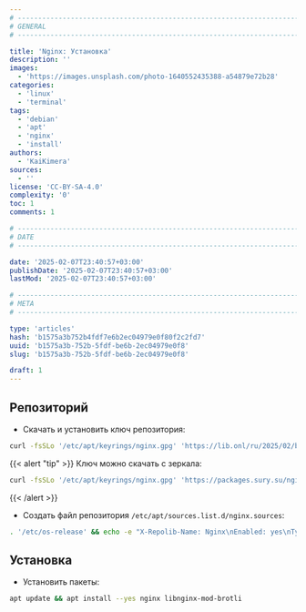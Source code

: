 ```yaml
---
# -------------------------------------------------------------------------------------------------------------------- #
# GENERAL
# -------------------------------------------------------------------------------------------------------------------- #

title: 'Nginx: Установка'
description: ''
images:
  - 'https://images.unsplash.com/photo-1640552435388-a54879e72b28'
categories:
  - 'linux'
  - 'terminal'
tags:
  - 'debian'
  - 'apt'
  - 'nginx'
  - 'install'
authors:
  - 'KaiKimera'
sources:
  - ''
license: 'CC-BY-SA-4.0'
complexity: '0'
toc: 1
comments: 1

# -------------------------------------------------------------------------------------------------------------------- #
# DATE
# -------------------------------------------------------------------------------------------------------------------- #

date: '2025-02-07T23:40:57+03:00'
publishDate: '2025-02-07T23:40:57+03:00'
lastMod: '2025-02-07T23:40:57+03:00'

# -------------------------------------------------------------------------------------------------------------------- #
# META
# -------------------------------------------------------------------------------------------------------------------- #

type: 'articles'
hash: 'b1575a3b752b4fdf7e6b2ec04979e0f80f2c2fd7'
uuid: 'b1575a3b-752b-5fdf-be6b-2ec04979e0f8'
slug: 'b1575a3b-752b-5fdf-be6b-2ec04979e0f8'

draft: 1
---
```




<!--more-->

## Репозиторий

- Скачать и установить ключ репозитория:

```bash
curl -fsSLo '/etc/apt/keyrings/nginx.gpg' 'https://lib.onl/ru/2025/02/b1575a3b-752b-5fdf-be6b-2ec04979e0f8/nginx.gpg'
```

{{< alert "tip" >}}
Ключ можно скачать с зеркала:

```bash
curl -fsSLo '/etc/apt/keyrings/nginx.gpg' 'https://packages.sury.su/nginx-mainline/apt.gpg'
```
{{< /alert >}}

- Создать файл репозитория `/etc/apt/sources.list.d/nginx.sources`:

```bash
. '/etc/os-release' && echo -e "X-Repolib-Name: Nginx\nEnabled: yes\nTypes: deb\nURIs: https://packages.sury.org/nginx-mainline\n#URIs: https://packages.sury.su/nginx-mainline\nSuites: ${VERSION_CODENAME}\nComponents: main\nSigned-By: /etc/apt/keyrings/nginx.gpg\n" | tee '/etc/apt/sources.list.d/nginx.sources' > '/dev/null'
```

## Установка

- Установить пакеты:

```bash
apt update && apt install --yes nginx libnginx-mod-brotli
```
